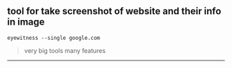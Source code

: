 ## tool for take screenshot of website and their info in image 
`eyewitness --single google.com`
> very big tools many features
---
